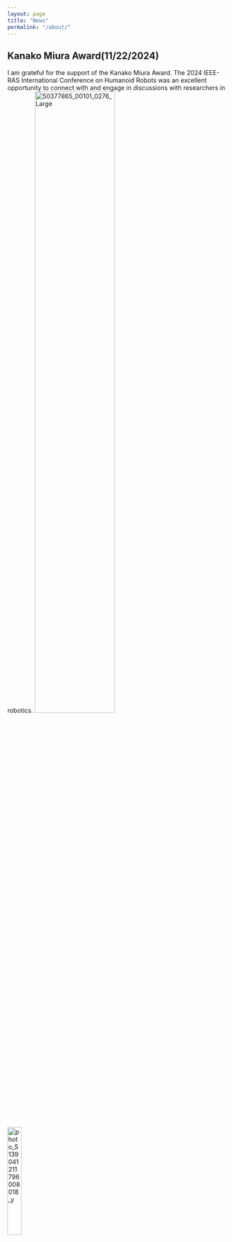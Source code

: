 ```yaml
---
layout: page
title: "News"
permalink: "/about/"
---
```


## Kanako Miura Award(11/22/2024)
I am grateful for the support of the Kanako Miura Award. The 2024 IEEE-RAS International Conference on Humanoid Robots was an excellent opportunity to connect with and engage in discussions with researchers in robotics.
<img src="https://github.com/user-attachments/assets/314bf36e-7b07-43b6-ba28-d9c6fa0dbe3a" alt="50377865_00101_0276_Large" style="width: 60%; display: inline-block; margin-right: 5%;">
<img src="https://github.com/user-attachments/assets/df777abe-3f77-49b3-8dba-1db287451f73" alt="photo_5139041211796008018_y" style="width: 25%; display: inline-block;">


